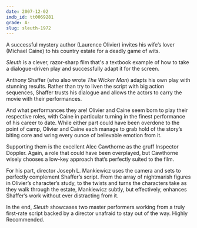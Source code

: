 ```yaml
---
date: 2007-12-02
imdb_id: tt0069281
grade: A-
slug: sleuth-1972
---
```


A successful mystery author (Laurence Olivier) invites his wife’s lover (Michael Caine) to his country estate for a deadly game of wits.

_Sleuth_ is a clever, razor-sharp film that's a textbook example of how to take a dialogue-driven play and successfully adapt it for the screen.

Anthony Shaffer (who also wrote <span data-imdb-id="tt0070917">_The Wicker Man_</span>) adapts his own play with stunning results. Rather than try to liven the script with big action sequences, Shaffer trusts his dialogue and allows the actors to carry the movie with their performances.

And what performances they are! Olivier and Caine seem born to play their respective roles, with Caine in particular turning in the finest performance of his career to date. While either part could have been overdone to the point of camp, Olivier and Caine each manage to grab hold of the story’s biting core and wring every ounce of believable emotion from it.

Supporting them is the excellent Alec Cawthorne as the gruff Inspector Doppler. Again, a role that could have been overplayed, but Cawthorne wisely chooses a low-key approach that’s perfectly suited to the film.

For his part, director Joseph L. Mankiewicz uses the camera and sets to perfectly complement Shaffer’s script. From the array of nightmarish figures in Olivier’s character’s study, to the twists and turns the characters take as they walk through the estate, Mankiewicz subtly, but effectively, enhances Shaffer’s work without ever distracting from it.

In the end, _Sleuth_ showcases two master performers working from a truly first-rate script backed by a director unafraid to stay out of the way. Highly Recommended.
